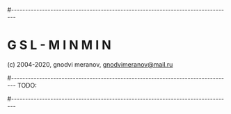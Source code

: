 #
#-------------------------------------------------------------------------------
# G S L - M I N M I N  

 (c) 2004-2020, gnodvi meranov, gnodvimeranov@mail.ru

#-------------------------------------------------------------------------------
TODO:


#-------------------------------------------------------------------------------

